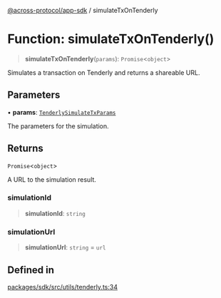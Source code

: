 [@across-protocol/app-sdk](../README.md) / simulateTxOnTenderly

# Function: simulateTxOnTenderly()

> **simulateTxOnTenderly**(`params`): `Promise`\<`object`\>

Simulates a transaction on Tenderly and returns a shareable URL.

## Parameters

• **params**: [`TenderlySimulateTxParams`](../type-aliases/TenderlySimulateTxParams.md)

The parameters for the simulation.

## Returns

`Promise`\<`object`\>

A URL to the simulation result.

### simulationId

> **simulationId**: `string`

### simulationUrl

> **simulationUrl**: `string` = `url`

## Defined in

[packages/sdk/src/utils/tenderly.ts:34](https://github.com/across-protocol/toolkit/blob/d027d7c23e7230b7b5f439570f9efd60c1d715ce/packages/sdk/src/utils/tenderly.ts#L34)
